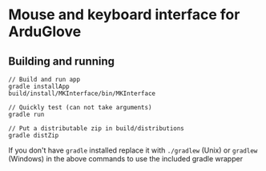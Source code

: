 # Mouse and keyboard interface for ArduGlove

## Building and running

```
// Build and run app
gradle installApp
build/install/MKInterface/bin/MKInterface

// Quickly test (can not take arguments)
gradle run

// Put a distributable zip in build/distributions
gradle distZip
```

If you don't have `gradle` installed replace it with `./gradlew` (Unix) or `gradlew` (Windows) in the above commands to use the included gradle wrapper